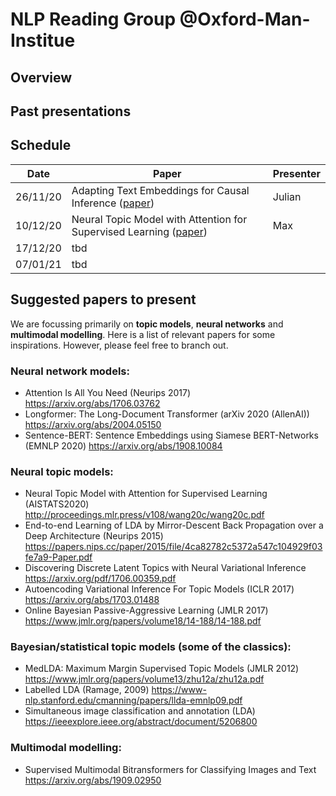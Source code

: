 # NLP Reading Group @Oxford-Man-Institue

## Overview

## Past presentations

## Schedule

| Date      | Paper | Presenter        |
|-------|----|----|
| 26/11/20 | Adapting Text Embeddings for Causal Inference ([paper](https://arxiv.org/abs/1905.12741)) | Julian | 
| 10/12/20 | Neural Topic Model with Attention for Supervised Learning ([paper](http://proceedings.mlr.press/v108/wang20c.html)) | Max | 
| 17/12/20      | tbd   |    |        | 
| 07/01/21      | tbd   |    |        | 



## Suggested papers to present
We are focussing primarily on **topic models**, **neural networks** and **multimodal modelling**. Here is a list of relevant papers for some inspirations. However, please feel free to branch out.

### Neural network models:							
- Attention Is All You Need (Neurips 2017)					https://arxiv.org/abs/1706.03762		
- Longformer: The Long-Document Transformer (arXiv 2020 (AllenAI))					https://arxiv.org/abs/2004.05150		
- Sentence-BERT: Sentence Embeddings using Siamese BERT-Networks (EMNLP 2020)					https://arxiv.org/abs/1908.10084	

### Neural topic models:							
- Neural Topic Model with Attention for Supervised Learning (AISTATS2020)					http://proceedings.mlr.press/v108/wang20c/wang20c.pdf		
- End-to-end Learning of LDA by Mirror-Descent Back Propagation over a Deep Architecture (Neurips 2015) https://papers.nips.cc/paper/2015/file/4ca82782c5372a547c104929f03fe7a9-Paper.pdf		
- Discovering Discrete Latent Topics with Neural Variational Inference					https://arxiv.org/pdf/1706.00359.pdf		
- Autoencoding Variational Inference For Topic Models (ICLR 2017)					https://arxiv.org/abs/1703.01488		
- Online Bayesian Passive-Aggressive Learning (JMLR 2017)					https://www.jmlr.org/papers/volume18/14-188/14-188.pdf		
												
### Bayesian/statistical topic models (some of the classics):							
- MedLDA: Maximum Margin Supervised Topic Models (JMLR 2012)					https://www.jmlr.org/papers/volume13/zhu12a/zhu12a.pdf		
- Labelled LDA (Ramage, 2009)					https://www-nlp.stanford.edu/cmanning/papers/llda-emnlp09.pdf		
- Simultaneous image classification and annotation (LDA)					https://ieeexplore.ieee.org/abstract/document/5206800		

### Multimodal modelling:
- Supervised Multimodal Bitransformers for Classifying Images and Text https://arxiv.org/abs/1909.02950
